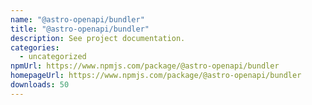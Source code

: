 ```yaml
---
name: "@astro-openapi/bundler"
title: "@astro-openapi/bundler"
description: See project documentation.
categories:
  - uncategorized
npmUrl: https://www.npmjs.com/package/@astro-openapi/bundler
homepageUrl: https://www.npmjs.com/package/@astro-openapi/bundler
downloads: 50
---
```

